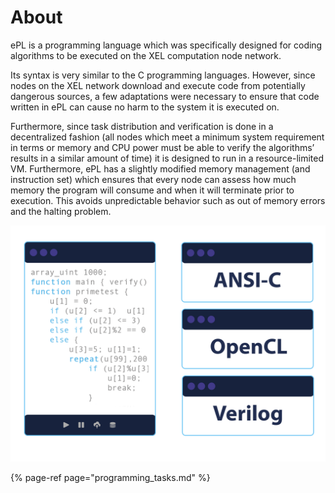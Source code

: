 # About

ePL is a programming language which was specifically designed for coding algorithms to be executed on the XEL computation node network. 

Its syntax is very similar to the C programming languages. However, since nodes on the XEL network download and execute code from potentially dangerous sources, a few adaptations were necessary to ensure that code written in ePL can cause no harm to the system it is executed on. 

Furthermore, since task distribution and verification is done in a decentralized fashion \(all nodes which meet a minimum system requirement in terms or memory and CPU power must be able to verify the algorithms’ results in a similar amount of time\) it is designed to run in a resource-limited VM. Furthermore, ePL has a slightly modified memory management \(and instruction set\) which ensures that every node can assess how much memory the program will consume and when it will terminate prior to execution. This avoids unpredictable behavior such as out of memory errors and the halting problem.

![ElasticPL \(ePL\) visualized ](../../.gitbook/assets/undefined%20%287%29.png)

{% page-ref page="programming\_tasks.md" %}

>

